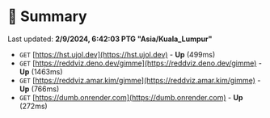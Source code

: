 # 📖 Summary
Last updated: **2/9/2024, 6:42:03 PTG "Asia/Kuala_Lumpur"**

- `GET` [https://hst.ujol.dev](https://hst.ujol.dev) - **Up** (499ms)
- `GET` [https://reddviz.deno.dev/gimme](https://reddviz.deno.dev/gimme) - **Up** (1463ms)
- `GET` [https://reddviz.amar.kim/gimme](https://reddviz.amar.kim/gimme) - **Up** (766ms)
- `GET` [https://dumb.onrender.com](https://dumb.onrender.com) - **Up** (272ms)
